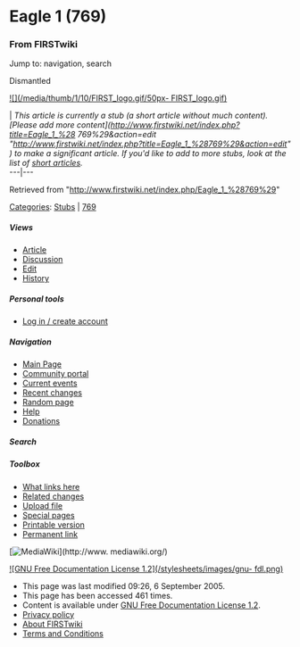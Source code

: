 # Eagle 1 (769)

### From FIRSTwiki

Jump to: navigation, search

Dismantled

[![](/media/thumb/1/10/FIRST_logo.gif/50px-
FIRST_logo.gif)](/index.php/Image:FIRST_logo.gif "" )

|  _This article is currently a stub (a short article without much content).
[Please add more content](http://www.firstwiki.net/index.php?title=Eagle_1_%28
769%29&action=edit
"http://www.firstwiki.net/index.php?title=Eagle_1_%28769%29&action=edit" ) to
make a significant article. If you'd like to add to more stubs, look at the
list of [short articles](/index.php/Special:Shortpages "Special:Shortpages"
)._  
---|---  
  
Retrieved from "<http://www.firstwiki.net/index.php/Eagle_1_%28769%29>"

[Categories](/index.php?title=Special:Categories&article=Eagle_1_%28769%29
"Special:Categories" ): [Stubs](/index.php/Category:Stubs "Category:Stubs" ) |
[769](/index.php/Category:769 "Category:769" )

##### Views

  * [Article](/index.php/Eagle_1_%28769%29)
  * [Discussion](/index.php/Talk:Eagle_1_%28769%29)
  * [Edit](/index.php?title=Eagle_1_%28769%29&action=edit)
  * [History](/index.php?title=Eagle_1_%28769%29&action=history)

##### Personal tools

  * [Log in / create account](/index.php?title=Special:Userlogin&returnto=Eagle_1_\(769\))

[](/index.php/Main_Page "Main Page" )

##### Navigation

  * [Main Page](/index.php/Main_Page)
  * [Community portal](/index.php/FIRSTwiki:Community_portal)
  * [Current events](/index.php/Current_events)
  * [Recent changes](/index.php/Special:Recentchanges)
  * [Random page](/index.php/Special:Random)
  * [Help](/index.php/Help:Contents)
  * [Donations](/index.php/FIRSTwiki:Site_support)

##### Search



##### Toolbox

  * [What links here](/index.php/Special:Whatlinkshere/Eagle_1_%28769%29)
  * [Related changes](/index.php/Special:Recentchangeslinked/Eagle_1_%28769%29)
  * [Upload file](/index.php/Special:Upload)
  * [Special pages](/index.php/Special:Specialpages)
  * [Printable version](/index.php?title=Eagle_1_%28769%29&printable=yes)
  * [Permanent link](/index.php?title=Eagle_1_%28769%29&oldid=40693)

[![MediaWiki](/skins/common/images/poweredby_mediawiki_88x31.png)](http://www.
mediawiki.org/)

[![GNU Free Documentation License 1.2](/stylesheets/images/gnu-
fdl.png)](http://www.gnu.org/copyleft/fdl.html)

  * This page was last modified 09:26, 6 September 2005.
  * This page has been accessed 461 times.
  * Content is available under [GNU Free Documentation License 1.2](http://www.gnu.org/copyleft/fdl.html "http://www.gnu.org/copyleft/fdl.html" ).
  * [Privacy policy](/index.php/FIRSTwiki:Privacy_policy "FIRSTwiki:Privacy policy" )
  * [About FIRSTwiki](/index.php/FIRSTwiki:About "FIRSTwiki:About" )
  * [Terms and Conditions](/index.php/FIRSTwiki:Terms_and_conditions "FIRSTwiki:Terms and conditions" )

